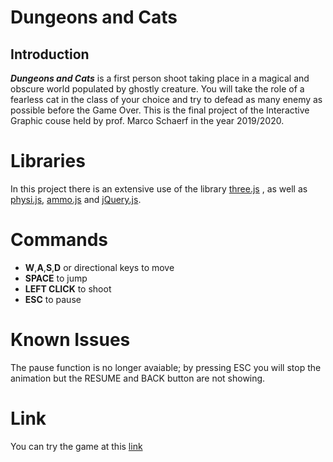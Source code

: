 # Dungeons and Cats
## Introduction
***Dungeons and Cats*** is a first person shoot taking place in a magical and obscure world populated by ghostly creature. You will take the role of a fearless cat in the class of your choice and try to defead as many enemy as possible before the Game Over. 
This is the final project of the Interactive Graphic couse held by prof. Marco Schaerf in the year 2019/2020.
# Libraries
In this project there is an extensive use of the library [three.js](https://cdnjs.cloudflare.com/ajax/libs/three.js/r120/three.min.js) , as well as [physi.js](https://sapienzainteractivegraphicscourse.github.io/final-project-bellan/final%20project/js/physi.js), [ammo.js](https://sapienzainteractivegraphicscourse.github.io/final-project-bellan/final%20project/js/ammo.js) and [jQuery.js](https://ajax.googleapis.com/ajax/libs/jquery/1.9.1/jquery.min.js).

# Commands
- **W**,**A**,**S**,**D** or directional keys to move
- **SPACE** to jump
- **LEFT CLICK** to shoot
- **ESC** to pause
# Known Issues
The pause function is no longer avaiable; by pressing ESC you will stop the animation but the RESUME and BACK button are not showing.
# Link
You can try the game at this [link](https://sapienzainteractivegraphicscourse.github.io/final-project-bellan/final%20project/)
